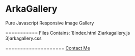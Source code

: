 ArkaGallery
===========

Pure Javascript Responsive Image Gallery

===========
Files Contains: 
1)index.html
2)arkagallery.js
3)arkagallery.css

====================
<a href="http://fb.com/arkaindas">Contact Me </a>
